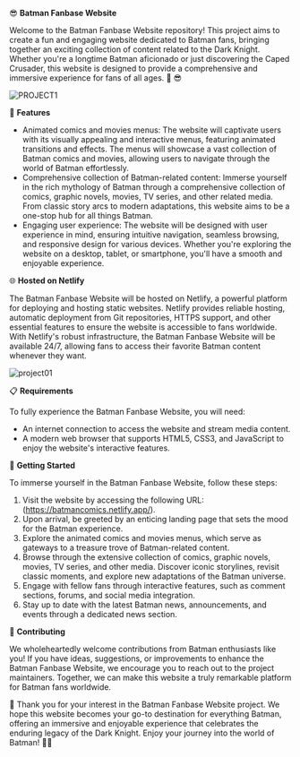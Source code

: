 
😎 **Batman Fanbase Website**

Welcome to the Batman Fanbase Website repository! This project aims to create a fun and engaging website dedicated to Batman fans, bringing together an exciting collection of content related to the Dark Knight. Whether you're a longtime Batman aficionado or just discovering the Caped Crusader, this website is designed to provide a comprehensive and immersive experience for fans of all ages. 🌃 😎



![PROJECT1](https://github.com/Usamahussain56/batmancomics/assets/118635657/875f0281-ead5-4729-a66f-70f861d20221)

🎉 **Features**

- Animated comics and movies menus: The website will captivate users with its visually appealing and interactive menus, featuring animated transitions and effects. The menus will showcase a vast collection of Batman comics and movies, allowing users to navigate through the world of Batman effortlessly.
- Comprehensive collection of Batman-related content: Immerse yourself in the rich mythology of Batman through a comprehensive collection of comics, graphic novels, movies, TV series, and other related media. From classic story arcs to modern adaptations, this website aims to be a one-stop hub for all things Batman.
- Engaging user experience: The website will be designed with user experience in mind, ensuring intuitive navigation, seamless browsing, and responsive design for various devices. Whether you're exploring the website on a desktop, tablet, or smartphone, you'll have a smooth and enjoyable experience.


🌐 **Hosted on Netlify**

The Batman Fanbase Website will be hosted on Netlify, a powerful platform for deploying and hosting static websites. Netlify provides reliable hosting, automatic deployment from Git repositories, HTTPS support, and other essential features to ensure the website is accessible to fans worldwide. With Netlify's robust infrastructure, the Batman Fanbase Website will be available 24/7, allowing fans to access their favorite Batman content whenever they want.



![project01](https://github.com/Usamahussain56/batmancomics/assets/118635657/9dae1965-e3ca-48ff-9920-28817a8419fd)




📋 **Requirements**


To fully experience the Batman Fanbase Website, you will need:

- An internet connection to access the website and stream media content.
- A modern web browser that supports HTML5, CSS3, and JavaScript to enjoy the website's interactive features.

🚀 **Getting Started**

To immerse yourself in the Batman Fanbase Website, follow these steps:

1. Visit the website by accessing the following URL: (https://batmancomics.netlify.app/).
2. Upon arrival, be greeted by an enticing landing page that sets the mood for the Batman experience.
3. Explore the animated comics and movies menus, which serve as gateways to a treasure trove of Batman-related content.
4. Browse through the extensive collection of comics, graphic novels, movies, TV series, and other media. Discover iconic storylines, revisit classic moments, and explore new adaptations of the Batman universe.
5. Engage with fellow fans through interactive features, such as comment sections, forums, and social media integration.
6. Stay up to date with the latest Batman news, announcements, and events through a dedicated news section.

🤝 **Contributing**

We wholeheartedly welcome contributions from Batman enthusiasts like you! If you have ideas, suggestions, or improvements to enhance the Batman Fanbase Website, we encourage you to reach out to the project maintainers. Together, we can make this website a truly remarkable platform for Batman fans worldwide.

🙏 Thank you for your interest in the Batman Fanbase Website project. We hope this website becomes your go-to destination for everything Batman, offering an immersive and enjoyable experience that celebrates the enduring legacy of the Dark Knight. Enjoy your journey into the world of Batman! 🦇✨
